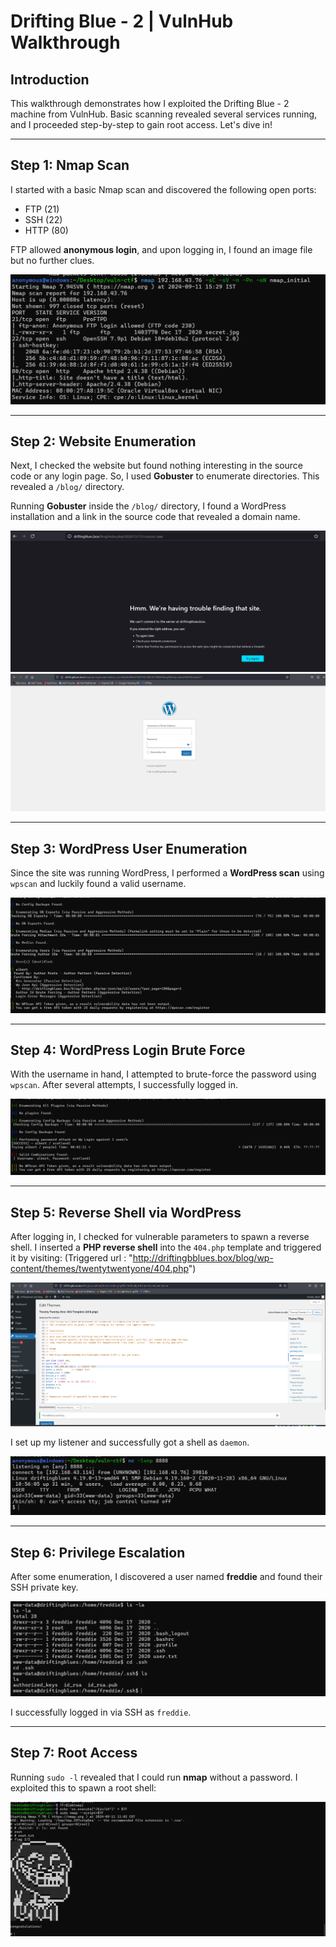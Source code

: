 # Drifting Blue - 2 | VulnHub Walkthrough

## Introduction
This walkthrough demonstrates how I exploited the Drifting Blue - 2 machine from VulnHub. Basic scanning revealed several services running, and I proceeded step-by-step to gain root access. Let's dive in!

---

## Step 1: Nmap Scan

I started with a basic Nmap scan and discovered the following open ports:

- FTP (21)
- SSH (22)
- HTTP (80)

FTP allowed **anonymous login**, and upon logging in, I found an image file but no further clues.

![Image 1](https://github.com/sagar-sehrawat/VulnHub-Machine-Solutions/blob/main/Drifting%20Blue%20--%202/img/img1.png)

---

## Step 2: Website Enumeration

Next, I checked the website but found nothing interesting in the source code or any login page. So, I used **Gobuster** to enumerate directories. This revealed a `/blog/` directory.

Running **Gobuster** inside the `/blog/` directory, I found a WordPress installation and a link in the source code that revealed a domain name.

![Image 2](https://github.com/sagar-sehrawat/VulnHub-Machine-Solutions/blob/main/Drifting%20Blue%20--%202/img/img2.png)
![Image 3](https://github.com/sagar-sehrawat/VulnHub-Machine-Solutions/blob/main/Drifting%20Blue%20--%202/img/img3.png)

---

## Step 3: WordPress User Enumeration

Since the site was running WordPress, I performed a **WordPress scan** using `wpscan` and luckily found a valid username.

![Image 4](https://github.com/sagar-sehrawat/VulnHub-Machine-Solutions/blob/main/Drifting%20Blue%20--%202/img/img4.png)

---

## Step 4: WordPress Login Brute Force

With the username in hand, I attempted to brute-force the password using `wpscan`. After several attempts, I successfully logged in.

![Image 5](https://github.com/sagar-sehrawat/VulnHub-Machine-Solutions/blob/main/Drifting%20Blue%20--%202/img/img5.png)

---

## Step 5: Reverse Shell via WordPress

After logging in, I checked for vulnerable parameters to spawn a reverse shell. I inserted a **PHP reverse shell** into the `404.php` template and triggered it by visiting:
(Triggered url : "http://driftingbblues.box/blog/wp-content/themes/twentytwentyone/404.php")

![Image 6](https://github.com/sagar-sehrawat/VulnHub-Machine-Solutions/blob/main/Drifting%20Blue%20--%202/img/img6.png)

I set up my listener and successfully got a shell as `daemon`.

![Image 7](https://github.com/sagar-sehrawat/VulnHub-Machine-Solutions/blob/main/Drifting%20Blue%20--%202/img/img7.png)

---

## Step 6: Privilege Escalation

After some enumeration, I discovered a user named **freddie** and found their SSH private key.

![Image 8](https://github.com/sagar-sehrawat/VulnHub-Machine-Solutions/blob/main/Drifting%20Blue%20--%202/img/img8.png)

I successfully logged in via SSH as `freddie`.

---

## Step 7: Root Access

Running `sudo -l` revealed that I could run **nmap** without a password. I exploited this to spawn a root shell:

![Image 9](https://github.com/sagar-sehrawat/VulnHub-Machine-Solutions/blob/main/Drifting%20Blue%20--%202/img/img9.png)
